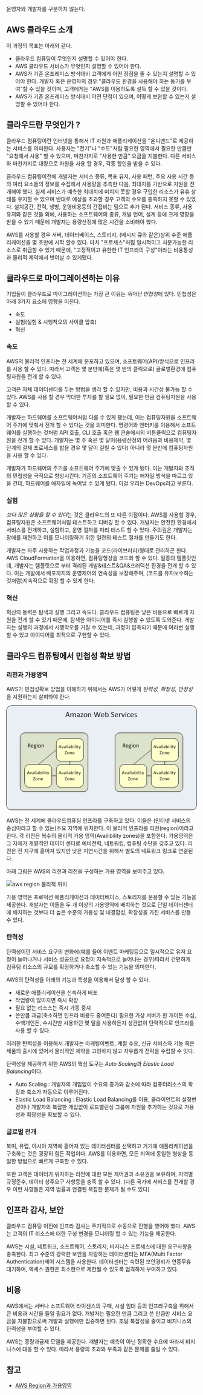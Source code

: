 운영자와 개발자를 구분하지 않는다.
## AWS 클라우드 소개
이 과정의 목표는 아래와 같다.
 * 클라우드 컴퓨팅이 무엇인지 설명할 수 있어야 한다.
 * AWS 클라우드 서비스가 무엇인지 설명할 수 있어야 한다. 
 * AWS가 기존 온프레미스 방식대비 고객에게 어떤 장점을 줄 수 있는지 설명할 수 있어야 한다. 개발자 혹은 운영자의 경우 "클라우드 환경을 사용해야 하는 동기를 부여"할 수 있을 것이며, 고객에게는 "AWS를 이용하도록 설득 할 수 있을 것이다.
 * AWS가 기존 온프레미스 방식대비 어떤 단점이 있으며, 어떻게 보완할 수 있는지 설명할 수 있어야 한다.

## 클라우드란 무엇인가 ?
클라우드 컴퓨팅이란 인터넷을 통해서 IT 자원과 애플리케이션을 "온디멘드"로 제공하는 서비스를 의미한다. 사용자는 "전기"나 "수도"처럼 필요한 영역에서 필요한 만큼만 "요청해서 사용" 할 수 있으며, 마찬가지로 "사용한 만큼" 요금을 지불한다. 다른 서비스와 마찬가지로 대량으로 자원을 사용 할 경우, 각종 할인을 받을 수 있다.

클라우드 컴퓨팅이전에 개발자는 서비스 종류, 목표 유저, 사용 패턴, 주요 사용 시간 등의 여러 요소들의 정보를 수집해서 사용량을 추측한 다음, 최대치를 기반으로 자원을 전개해야 했다. 실제 서비스가 예측한 최대치에 미치지 못할 경우 구입한 리소스가 유휴 상태를 유지할 수 있으며 반대로 예상을 초과할 경우 고객의 수요를 충족하지 못할 수 있었다. 설치공간, 전력, 냉방, 운영비용등의 간접비는 덤으로 추가 된다. 서비스 종류, 사용 유저와 같은 것들 외에, 사용하는 소프트웨어의 종류, 개발 언어, 설계 등에 크게 영향을 받을 수 있기 때문에 개발자는 용량산정에 많은 시간을 소비해야 했다.

AWS를 사용할 경우 서버, 데이터베이스, 스토리지, (메시지 큐와 같은)상위 수준 애플리케이션을 몇 초만에 시작 할수 있다. 마치 "프로세스"처럼 일시적이고 처분가능한 리소스로 취급할 수 있기 때문에, "고정적이고 유한한 IT 인프라의 구성"이라는 비융통성과 물리적 제약에서 벗어날 수 있게됐다.

## 클라우드로 마이그레이션하는 이유
기업들이 클라우드로 마이그레이션하는 가장 큰 이유는 *뛰어난  민첩성*에 있다. 민첩성은 아래 3가지 요소에 영향을 미친다.
  * 속도
  * 실험(실험 & 시행착오의 사이클 압축)
  * 혁신 
### 속도
AWS의 물리적 인프라는 전 세계에 분포하고 있으며, 소프트웨어(API)방식으로 인프라를 사용 할 수 있다. 따라서 고객은 몇 분만에(혹은 몇 번의 클릭으로) 글로벌환경에 컴퓨팅자원을 전개 할 수 있다.

고객은 자체 데이터센터를 두는 방법을 생각 할 수 있지만, 비용과 시간상 불가능 할 수 있다. AWS를 사용 할 경우 막대한 투자를 할 필요 없이, 필요한 만큼 컴퓨팅자원을 사용 할 수 있다.

개발자는 하드웨어를 소프트웨어처럼 다룰 수 있게 됐는데, 이는 컴퓨팅자원을 소프트웨어 주기에 맞춰서 전개 할 수 있다는 것을 의미한다. 명령어와 엔터키를 이용해서 소프트웨어를 실행하는 것처럼 API 호출, CLI 호출 혹은 웹 콘솔에서의 버튼클릭으로 컴퓨팅자원을 전개 할 수 있다. 개발자는 몇 주 혹은 몇 달이(용량산정의 어려움과 비용제약, 몇 단계의 결제 프로세스를 밟을 경우 몇 달이 걸릴 수 있다) 아니라 몇 분만에 컴퓨팅자원을 사용 할 수 있다. 

개발자가 하드웨어의 주기를 소프트웨어 주기에 맞출 수 있게 됐다. 이는 개발자와 조직의 민첩성을 극적으로 향상시킨다. 기존의 소프트웨어 주기는 애자일 방식을 따르고 있을 건데, 하드웨어를 애자일에 녹여낼 수 있게 됐다. 이걸 우리는 DevOps라고 부른다. 

### 실험
*보다 많은 실험을 할 수 있다*는 것은 클라우드의 또 다른 이점이다. AWS를 사용할 경우, 컴퓨팅자원은 소프트웨어처럼 테스트하고 디버깅 할 수 있다. 개발자는 안전한 환경에서 서비스를 전개하고, 실험하고, 운영 절차를 미리 테스트 할 수 있다. 주의깊은 개발자는 장애를 재현하고 이를 모니터링하기 위한 일련의 테스트 절차를 만들기도 한다.

개발자는 자주 사용하는 작업과정과 기능을 코드(라이브러리)형태로 관리하곤 한다. AWS CloudFormation을 이용하면, 컴퓨팅형상을 코드화 할 수 있다. 일종의 템플릿인데, 개발자는 템플릿으로 부터 격리된 개발&테스트&QA&프러덕션 환경을 전개 할 수 있다. 이는 개발에서 배포까지의 운영제어의 연속성을 보장해주며, (코드를 유지보수하는 것처럼)지속적으로 확장 할 수 있게 한다. 

### 혁신
혁신의 동력은 탐색과 실행 그리고 속도다. 클라우드 컴퓨팅은 낮은 비용으로 빠르게 자원을 전개 할 수 있기 때문에, 탐색한 아이디어를 즉시 실행할 수 있도록 도와준다. 개발자는 실행의 과정에서 시행착오를 거칠 수 있는데, 과정이 압축되기 때문에 여러번 실행할 수 있고 아이디어를 최적으로 구현할 수 있다.

## 클라우드 컴퓨팅에서 민첩성 확보 방법
### 리전과 가용영역
AWS가 민첩성확보 방법을 이해하기 위해서는 AWS가 어떻게 *탄력성, 확장성, 안정성*을 지원하는지 살펴봐야 한다.

![aws region 개념](img/aws_regions.png)

AWS는 전 세계에 클라우드컴퓨팅 인프라를 구축하고 있다. 이들은 (인터넷 서비스의 중심이라고 할 수 있는)주요 지역에 위치한다. 이 물리적 인프라를 리전(region)이라고 한다. 각 리전은 복수의 물리적 가용 영역(Availibility zones)을 포함한다. 가용영역은 그 자체가 개별적인 데이터 센터로 예비전력, 네트워킹, 컴퓨팅 수단을 갖추고 있다. 리전은 전 지구에 흩어져 있지만 낮은 지연시간을 위해서 별도의 네트워크 링크로 연결된다.

아래 그림은 AWS의 리전과 리전을 구성하는 가용 영역을 보여주고 있다.

![aws region 물리적 위치](https://d1.awsstatic.com/about-aws/regions/global-infra_3.30.18.b559f46825615c1ae40f319d0c4d9139fea9c492.png)

가용 영역은 프로덕션 애플리케이션과 데이터베이스, 스토리지를 운용할 수 있는 기능을 제공한다. 개발자는 이들을 두 개 이상의 가용영역에 배치하는 것으로 단일 데이터센터에 배치하는 것보다 더 높은 수준의 가용성 및 내결함성, 확장성을 가진 서비스를 만들 수 있다.

### 탄력성
탄력성이란 서비스 요구의 변화에(예를 들어 이벤트 마케팅등으로 일시적으로 유저 요청이 늘어나거나 서비스 성공으로 요청이 지속적으로 늘어나는 경우)따라서 간편하게 컴퓨팅 리소스의 규모를 확장하거나 축소할 수 있는 기능을 의미한다.

AWS의 탄력성을 아래의 기능과 특성을 이용해서 달성 할 수 있다.
  * 새로운 애플리케이션을 신속하게 배포
  * 작업량이 많아지면 즉시 확장
  * 필요 없는 리소스는 즉시 가동 중지
  * 쓴만큼 과금(축소하면 인프라 비용도 줄어든다)
필요한 가상 서버가 한 개이든 수십, 수백개인든, 수시간만 사용하던 몇 달을 사용하든지 상관없이 탄력적으로 인프라를 사용 할 수 있다.

이러한 탄력성을 이용해서 개발자는 마케팅이벤트, 계절 수요, 신규 서비스와 기능 혹은 제품의 출시에 있어서 물리적인 제약을 고민하지 않고 자유롭게 전략을 수립할 수 잇다. 

탄력성을 제공하기 위한 AWS의 핵심 도구는 *Auto Scaling*과 *Elastic Load Balancing*이다.
  * Auto Scaling : 개발자의 개입없이 수요의 증가와 감소에 따라 컴퓨터리소스의 확장과 축소가 자동으로 이루어진다. 
  * Elastic Load Balancing : Elastic Load Balancing를 이용, 클라이언트의 설정변경이나 개발자의 복잡한 개입없이 로드밸런싱 그룹에 자원을 추가하는 것으로 가용성과 확장성을 확보할 수 있다.

### 글로벌 전개
북미, 유럽, 아시아 지역에 흩어져 있는 데이터센터를 선택하고 거기에 애플리케이션을 구축하는 것은 굉장히 힘든 작업이다. AWS를 이용하면, 모든 지역에 동일한 형상을 동일한 방법으로 빠르게 구축할 수 있다.

또한 고객은 데이터가 위치하는 리전에 대한 모든 제어권과 소유권을 보유하며, 지역별 규정준수, 데이터 상주요구 사항등을 충족 할 수 있다. (다른 국가에 서비스를 전개할 경우 이런 사항들은 지역 법률과 연결된 복잡한 문제가 될 수도 있다)

## 인프라 감사, 보안
클라우드 컴퓨팅 이전에 인프라 감사는 주기적으로 수동으로 진행을 했어야 했다. AWS는 고객의 IT 리소스에 대한 구성 변경을 모니터링 할 수 있는 기능을 제공한다.

AWS는 시설, 네트워크, 소프트웨어, 스토리지, 비지니스 프로세스에 대한 요구사항을 충족한다. 최고 수준의 강력한 보안을 자랑하는 데이터센터는 MFA(Multi Factor Authentication)제어 시스템을 사용한다. 데이터센터는 숙련된 보안경비가 연중무휴 대기하며, 엑세스 권한은 최소한으로 제한될 수 있도록 엄격하게 부여하고 있다.

## 비용
AWS에서는 서버나 소프트웨어 라이센스의 구매, 시설 임대 등의 인프라구축을 위해서 큰 비용과 시간을 들일 필요가 없다. 개발자는 필요한 만큼 그리고 쓴 만큼만 서비스 요금을 지불함으로써 개발과 실행에만 집중하면 된다. 조달 복잡성을 줄이고 비지니스의 탄력성을 부여할 수 있다.

AWS는 종량과금제 모델을 제공한다. 개발자는 예측이 아닌 정확한 수요에 따라서 비지니스에 대응 할 수 있다. 따라서 용량의 초과와 부족과 같은 문제를 줄일 수 있다.

## 참고
 * [AWS Region과 가용영역](https://docs.aws.amazon.com/ko_kr/AWSEC2/latest/UserGuide/using-regions-availability-zones.html) 
